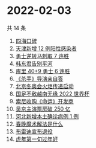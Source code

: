 # 2022-02-03

共 14 条

<!-- BEGIN ZHIHUSEARCH -->
<!-- 最后更新时间 Thu Feb 03 2022 02:09:50 GMT+0800 (China Standard Time) -->
1. [四海口碑](https://www.zhihu.com/search?q=四海)
1. [天津新增 12 例阳性感染者](https://www.zhihu.com/search?q=天津疫情)
1. [勇士逆转马刺取 7 连胜](https://www.zhihu.com/search?q=勇士)
1. [韩东君告别平河](https://www.zhihu.com/search?q=长津湖)
1. [库里 40+9 勇士 6 连胜](https://www.zhihu.com/search?q=勇士)
1. [《杀手》导演亲自答](https://www.zhihu.com/search?q=这个杀手不太冷静)
1. [北京冬奥会火炬传递启动](https://www.zhihu.com/search?q=冬奥会火炬传递)
1. [国足不敌越南无缘 2022 世界杯](https://www.zhihu.com/search?q=国足)
1. [索尼收购《命运》开发商](https://www.zhihu.com/search?q=索尼收购bungie)
1. [吴京主演票房破 250 亿](https://www.zhihu.com/search?q=吴京主演票房)
1. [河北新增本土确诊病例 1 例](https://www.zhihu.com/search?q=河北疫情)
1. [春晚魔术解法是什么](https://www.zhihu.com/search?q=春晚魔术解法)
1. [布雷迪宣布退役](https://www.zhihu.com/search?q=布雷迪)
1. [虎年第一句过年好](https://www.zhihu.com/search?q=虎年第一句过年好)
<!-- END ZHIHUSEARCH -->

